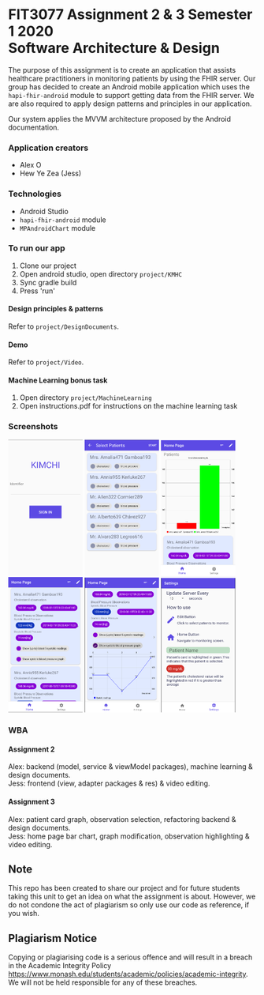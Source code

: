# FIT3077 Assignment 2 & 3 Semester 1 2020 <br> Software Architecture & Design 

The purpose of this assignment is to create an application that assists healthcare practitioners in monitoring patients by using the FHIR server. Our group has decided to create an Android mobile application which uses the ```hapi-fhir-android``` module to support getting data from the FHIR server. We are also required to apply design patterns and principles in our application. 

Our system applies the MVVM architecture proposed by the Android documentation. 

### Application creators
- Alex O 
- Hew Ye Zea (Jess)

### Technologies
- Android Studio
- ```hapi-fhir-android``` module
- ```MPAndroidChart``` module

### To run our app
1. Clone our project
2. Open android studio, open directory ```project/KMHC```
3. Sync gradle build
4. Press 'run'

#### Design principles & patterns 
Refer to ```project/DesignDocuments```.

#### Demo 
Refer to ```project/Video```.

#### Machine Learning bonus task
1. Open directory ```project/MachineLearning```
2. Open instructions.pdf for instructions on the machine learning task

### Screenshots 
<img src="./Screenshots/login.png" width="30%" height="30%"> <img src="./Screenshots/selecting.png" width="30%" height="30%"> <img src="./Screenshots/homepage.png" width="30%" height="30%"> <img src="./Screenshots/patientcard.png" width="30%" height="30%"> <img src="./Screenshots/patientchart.png" width="30%" height="30%"> <img src="./Screenshots/settings.png" width="30%" height="30%">

### WBA
#### Assignment 2
Alex: backend (model, service & viewModel packages), machine learning & design documents. <br>
Jess: frontend (view, adapter packages & res) & video editing. 

#### Assignment 3
Alex: patient card graph, observation selection, refactoring backend & design documents. <br>
Jess: home page bar chart, graph modification, observation highlighting & video editing.

## Note

This repo has been created to share our project and for future students taking this unit to get an idea on what the assignment is about. However, we do not condone the act of plagiarism so only use our code as reference, if you wish.

## Plagiarism Notice

Copying or plagiarising code is a serious offence and will result in a breach in the Academic Integrity Policy
https://www.monash.edu/students/academic/policies/academic-integrity. We will not be held responsible for any of these breaches. 
